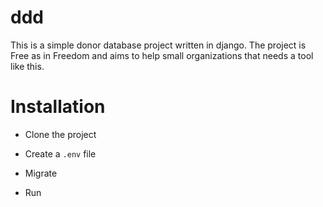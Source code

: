 # ddd

This is a simple donor database project written in django. The project is Free as in Freedom and aims to help small organizations that needs a tool like this.

# Installation

- Clone the project

- Create a `.env` file

- Migrate

- Run

